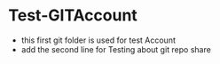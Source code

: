 # Test-GITAccount
- this first git folder is used for test Account
- add the second line for Testing about git repo share
